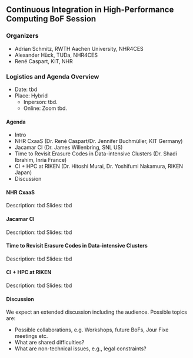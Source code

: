 ## Continuous Integration in High-Performance Computing BoF Session

### Organizers
* Adrian Schmitz, RWTH Aachen University, NHR4CES
* Alexander Hück, TUDa, NHR4CES
* René Caspart, KIT, NHR

### Logistics and Agenda Overview

* Date: tbd
* Place: Hybrid
  * Inperson: tbd.
  * Online: Zoom tbd.

#### Agenda

- Intro
- NHR CxaaS (Dr. René Caspart/Dr. Jennifer Buchmüller, KIT Germany)
- Jacamar CI (Dr. James Willenbring, SNL US)
- Time to Revisit Erasure Codes in Data-intensive Clusters (Dr. Shadi Ibrahim, Inria France)
- CI + HPC at RIKEN (Dr. Hitoshi Murai, Dr. Yoshifumi Nakamura, RIKEN Japan)
- Discussion


#### NHR CxaaS
Description: tbd
Slides: tbd

#### Jacamar CI 
Description: tbd
Slides: tbd

#### Time to Revisit Erasure Codes in Data-intensive Clusters
Description: tbd
Slides: tbd

#### CI + HPC at RIKEN
Description: tbd
Slides: tbd

#### Discussion
We expect an extended discussion including the audience. Possible topics are:
- Possible collaborations, e.g. Workshops, future BoFs, Jour Fixe meetings etc.
- What are shared difficulties?
- What are non-technical issues, e.g., legal constraints?  

